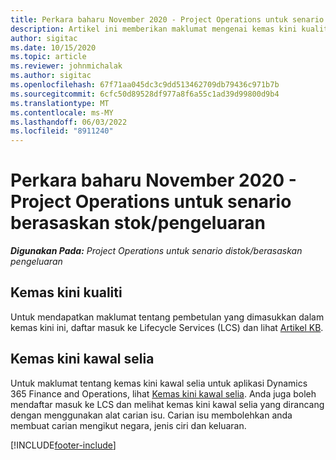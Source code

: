 ```yaml
---
title: Perkara baharu November 2020 - Project Operations untuk senario berasaskan stok/pengeluaran
description: Artikel ini memberikan maklumat mengenai kemas kini kualiti yang tersedia dalam keluaran November 2020 Operasi Projek untuk senario berasaskan pengeluaran stok.
author: sigitac
ms.date: 10/15/2020
ms.topic: article
ms.reviewer: johnmichalak
ms.author: sigitac
ms.openlocfilehash: 67f71aa045dc3c9dd513462709db79436c971b7b
ms.sourcegitcommit: 6cfc50d89528df977a8f6a55c1ad39d99800d9b4
ms.translationtype: MT
ms.contentlocale: ms-MY
ms.lasthandoff: 06/03/2022
ms.locfileid: "8911240"
---
```

# <a name="whats-new-november-2020---project-operations-for-stockedproduction-based-scenarios"></a>Perkara baharu November 2020 - Project Operations untuk senario berasaskan stok/pengeluaran

_**Digunakan Pada:** Project Operations untuk senario distok/berasaskan pengeluaran_

## <a name="quality-updates"></a>Kemas kini kualiti

Untuk mendapatkan maklumat tentang pembetulan yang dimasukkan dalam kemas kini ini, daftar masuk ke Lifecycle Services (LCS) dan lihat [Artikel KB](https://fix.lcs.dynamics.com/Issue/Details?bugId=488609&amp;dbType=3&amp;qc=8251e8e1d5e2386de850599926c1adc3fec8e2ba25308036d22cdfe0a1c28fc7).

## <a name="regulatory-updates"></a>Kemas kini kawal selia

Untuk maklumat tentang kemas kini kawal selia untuk aplikasi Dynamics 365 Finance and Operations, lihat [Kemas kini kawal selia](/dynamics365/finance/localizations/regulatory-updates). Anda juga boleh mendaftar masuk ke LCS dan melihat kemas kini kawal selia yang dirancang dengan menggunakan alat carian isu. Carian isu membolehkan anda membuat carian mengikut negara, jenis ciri dan keluaran.


[!INCLUDE[footer-include](../../includes/footer-banner.md)]